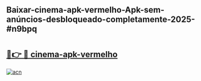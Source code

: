 ## Baixar-cinema-apk-vermelho-Apk-sem-anúncios-desbloqueado-completamente-2025-#n9bpq

# <h2><a href="https://ainizakaria.my?title=cinema-apk-vermelho&ref=20M">🔗👉 🔴 cinema-apk-vermelho</a></h2>

[![acn](https://github.com/user-attachments/assets/0f9c940e-d8b0-45ae-aac7-cd30a18b3e1c)](https://ainizakaria.my?title=cinema-apk-vermelho&ref=20M)

